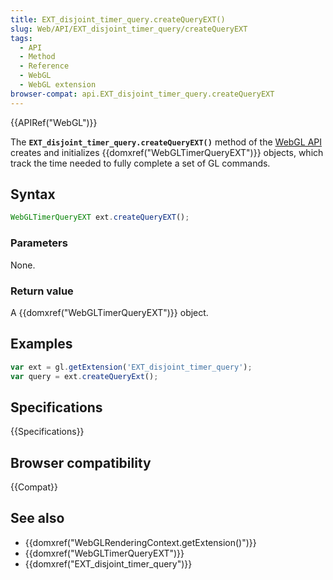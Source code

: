 ```yaml
---
title: EXT_disjoint_timer_query.createQueryEXT()
slug: Web/API/EXT_disjoint_timer_query/createQueryEXT
tags:
  - API
  - Method
  - Reference
  - WebGL
  - WebGL extension
browser-compat: api.EXT_disjoint_timer_query.createQueryEXT
---
```

{{APIRef("WebGL")}}

The **`EXT_disjoint_timer_query.createQueryEXT()`** method of
the [WebGL API](/en-US/docs/Web/API/WebGL_API) creates and initializes
{{domxref("WebGLTimerQueryEXT")}} objects, which track the time needed to fully complete
a set of GL commands.

## Syntax

```js
WebGLTimerQueryEXT ext.createQueryEXT();
```

### Parameters

None.

### Return value

A {{domxref("WebGLTimerQueryEXT")}} object.

## Examples

```js
var ext = gl.getExtension('EXT_disjoint_timer_query');
var query = ext.createQueryExt();
```

## Specifications

{{Specifications}}

## Browser compatibility

{{Compat}}

## See also

- {{domxref("WebGLRenderingContext.getExtension()")}}
- {{domxref("WebGLTimerQueryEXT")}}
- {{domxref("EXT_disjoint_timer_query")}}
